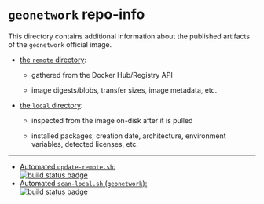 # `geonetwork` repo-info

This directory contains additional information about the published artifacts of the `geonetwork` official image.

-	[the `remote` directory](remote/):

	-	gathered from the Docker Hub/Registry API

	-	image digests/blobs, transfer sizes, image metadata, etc.

-	[the `local` directory](local/):

	-	inspected from the image on-disk after it is pulled

	-	installed packages, creation date, architecture, environment variables, detected licenses, etc.

---

-	[Automated `update-remote.sh`:  
	![build status badge](https://doi-janky.infosiftr.net/job/repo-info/job/remote/badge/icon)](https://doi-janky.infosiftr.net/job/repo-info/job/remote/)
-	[Automated `scan-local.sh` (`geonetwork`):  
	![build status badge](https://doi-janky.infosiftr.net/job/repo-info/job/local/job/geonetwork/badge/icon)](https://doi-janky.infosiftr.net/job/repo-info/job/local/job/geonetwork)
